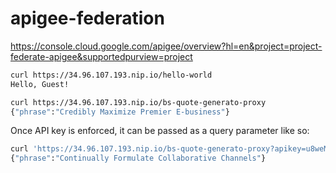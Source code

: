 # apigee-federation

https://console.cloud.google.com/apigee/overview?hl=en&project=project-federate-apigee&supportedpurview=project

```sh
curl https://34.96.107.193.nip.io/hello-world           
Hello, Guest!
```


```sh
curl https://34.96.107.193.nip.io/bs-quote-generato-proxy
{"phrase":"Credibly Maximize Premier E-business"}
```

Once API key is enforced, it can be passed as a query parameter like so: 

```sh
curl 'https://34.96.107.193.nip.io/bs-quote-generato-proxy?apikey=u8weMyBxks01lCOKnDNx2n4i9kYA4784mTeT3nawWKIujzSX'
{"phrase":"Continually Formulate Collaborative Channels"}
```